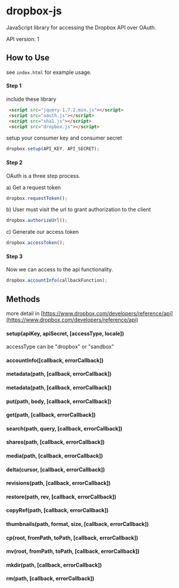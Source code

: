 # dropbox-js

JavaScript library for accessing the Dropbox API over OAuth.

API version: 1

## How to Use
see `index.html` for example usage.
#### Step 1
include these library

```html
 <script src="jquery-1.7.2.min.js"></script>
 <script src="oauth.js"></script>
 <script src="sha1.js"></script>
 <script src="dropbox.js"></script>
```
setup your consumer key and consumer secret

```javascript
dropbox.setup(API_KEY, API_SECRET);
```
#### Step 2
OAuth is a three step process.

a) Get a request token

```javascript
dropbox.requestToken();
```
b) User must visit the url to grant authorization to the client

```javascript
dropbox.authorizeUrl();
```
c) Generate our access token

```javascript
dropbox.accessToken();
```
#### Step 3
Now we can access to the api functionality.

```javascript
dropbox.accountInfo(callbackFunction);
```

## Methods
more detail in [https://www.dropbox.com/developers/reference/api](https://www.dropbox.com/developers/reference/api)
#### setup(apiKey, apiSecret, [accessType, locale])
accessType can be "dropbox" or "sandbox"

#### accountInfo([callback, errorCallback])
#### metadata(path, [callback, errorCallback])
#### metadata(path, [callback, errorCallback])
#### put(path, body, [callback, errorCallback])
#### get(path, [callback, errorCallback])
#### search(path, query, [callback, errorCallback])
#### shares(path, [callback, errorCallback])
#### media(path, [callback, errorCallback])
#### delta(cursor, [callback, errorCallback])
#### revisions(path, [callback, errorCallback])
#### restore(path, rev, [callback, errorCallback])
#### copyRef(path, [callback, errorCallback])
#### thumbnails(path, format, size, [callback, errorCallback])
#### cp(root, fromPath, toPath, [callback, errorCallback])
#### mv(root, fromPath, toPath, [callback, errorCallback])
#### mkdir(path, [callback, errorCallback])
#### rm(path, [callback, errorCallback])

